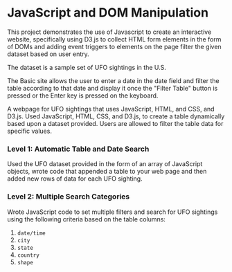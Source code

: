

# JavaScript and DOM Manipulation



This project demonstrates the use of Javascript to create an interactive website, specifically using D3.js to collect HTML form elements in the form of DOMs and adding event triggers to elements on the page filter the given dataset based on user entry. 

The dataset is a sample set of UFO sightings in the U.S.

The Basic site allows the user to enter a date in the date field and filter the table according to that date and display it once the "Filter Table" button is pressed or the Enter key is pressed on the keyboard.

A webpage for UFO sightings that uses JavaScript, HTML, and CSS, and D3.js. 
Used JavaScript, HTML, CSS, and D3.js, to create a table dynamically based upon a dataset provided. Users are allowed to filter the table data for specific values.

### Level 1: Automatic Table and Date Search 

Used the UFO dataset provided in the form of an array of JavaScript objects, wrote code that appended a table to your web page and then added new rows of data for each UFO sighting.

### Level 2: Multiple Search Categories 

Wrote JavaScript code to set multiple filters and search for UFO sightings using the following criteria based on the table columns:
  1. `date/time`
  2. `city`
  3. `state`
  4. `country`
  5. `shape`
